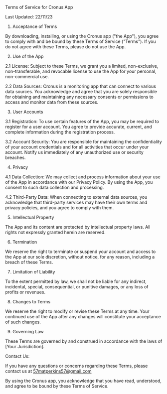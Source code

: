 Terms of Service for Cronus App

Last Updated: 22/11/23

1. Acceptance of Terms

By downloading, installing, or using the Cronus app ("the App"), you agree to comply with and be bound by these Terms of Service ("Terms"). If you do not agree with these Terms, please do not use the App.

2. Use of the App

2.1 License: Subject to these Terms, we grant you a limited, non-exclusive, non-transferable, and revocable license to use the App for your personal, non-commercial use.

2.2 Data Sources: Cronus is a monitoring app that can connect to various data sources. You acknowledge and agree that you are solely responsible for obtaining and maintaining any necessary consents or permissions to access and monitor data from these sources.

3. User Accounts

3.1 Registration: To use certain features of the App, you may be required to register for a user account. You agree to provide accurate, current, and complete information during the registration process.

3.2 Account Security: You are responsible for maintaining the confidentiality of your account credentials and for all activities that occur under your account. Notify us immediately of any unauthorized use or security breaches.

4. Privacy

4.1 Data Collection: We may collect and process information about your use of the App in accordance with our Privacy Policy. By using the App, you consent to such data collection and processing.

4.2 Third-Party Data: When connecting to external data sources, you acknowledge that third-party services may have their own terms and privacy policies, and you agree to comply with them.

5. Intellectual Property

The App and its content are protected by intellectual property laws. All rights not expressly granted herein are reserved.

6. Termination

We reserve the right to terminate or suspend your account and access to the App at our sole discretion, without notice, for any reason, including a breach of these Terms.

7. Limitation of Liability

To the extent permitted by law, we shall not be liable for any indirect, incidental, special, consequential, or punitive damages, or any loss of profits or revenues.

8. Changes to Terms

We reserve the right to modify or revise these Terms at any time. Your continued use of the App after any changes will constitute your acceptance of such changes.

9. Governing Law

These Terms are governed by and construed in accordance with the laws of [Your Jurisdiction].

Contact Us:

If you have any questions or concerns regarding these Terms, please contact us at 57matperkins57@gmail.com

By using the Cronus app, you acknowledge that you have read, understood, and agree to be bound by these Terms of Service.
